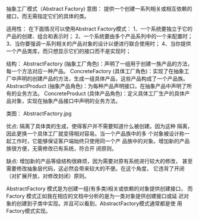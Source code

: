 
抽象工厂模式（Abstract Factory)
意图：
提供一个创建一系列相关或相互依赖的接口，而无需指定它们的具体的类。

适用性：
在下面情况可以使用Abstract Factory模式：
1、一个系统要独立于它的产品的创建、组合和表示时；
2、一个系统要由多个产品系列中的一个来配置时；
3、当你要强调一系列相关的产品对象的设计以便进行联合使用时；
4、当你提供一个产品类库，而只想显示它们的接口而不是实现时；

结构：
AbstractFactory (抽象工厂角色)：声明了一组用于创建一族产品的方法，每一个方法对应一种产品。
ConcreteFactory (具体工厂角色)：实现了在抽象工厂中声明的创建产品的方法，生成一组具体产品，这些产品构成了一个产品族。
AbstractProduct (抽象产品角色)：为每种产品声明接口，在抽象产品中声明了所有的业务方法。
ConcreteProduct (具体产品角色)：定义具体工厂生产的具体产品对象，实现在抽象产品接口中声明的业务方法。

类图：
AbstractFactory.jpg

优点:
隔离了具体类的生成，使得客户并不需要知道什么被创建。因为这种
隔离，因此更换一个具体工厂就变得相对容易。当一个产品族中的多
个对象被设计称一起工作时，它能够保证客户端始终只使用同一个产
品族中的对象。增加新的产品族很方便，无需修改已有系统，符合开
闭原则。

缺点:
增加新的产品等级结构很麻烦，因为需要对原有系统进行较大的修改，
甚至需要修改抽象层代码，这必然会带来较大的不便。在这个角度，
它违背了开闭（对扩展开放，对修改封闭）原则。

AbstractFactory 模式是为创建一组(有多类)相关或依赖的对象提供创建接口，
而Factory 模式正如我在相应的文档中分析的是为一类对象提供创建接口或延 
迟对象的创建到子类中实现。并且可以看到，AbstractFactory模式通常都是使
用Factory模式实现。
